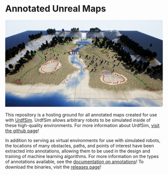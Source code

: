 # Annotated Unreal Maps

![HeaderImage](https://github.com/mitchellspryn/AnnotatedUnrealMaps/blob/master/AnnotatedUnrealMaps/three_bridges_annotations/three_bridges_annotations_image.png)

This repository is a hosting ground for all annotated maps created for use with [UrdfSim](https://github.com/mitchellspryn/UrdfSim). UrdfSim allows arbitrary robots to be simulated inside of these high-quality environments. For more information about UrdfSim, [visit the github page](https://github.com/mitchellspryn/UrdfSim)!

In addition to serving as virtual environments for use with simulated robots, the locations of many obstacles, paths, and points of interest have been extracted into annotations, allowing them to be used in the design and training of machine learning algorithms. For more information on the types of annotations available, see the [documentation on annotations]()! To download the binaries, visit the [releases page](https://github.com/mitchellspryn/AnnotatedUnrealMaps/releases)!